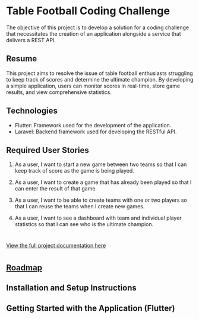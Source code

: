 # Table Football Coding Challenge

The objective of this project is to develop a solution for a coding challenge that necessitates the creation of an application alongside a service that delivers a REST API.

## Resume
This project aims to resolve the issue of table football enthusiasts struggling to keep track of scores and determine the ultimate champion. By developing a simple application, users can monitor scores in real-time, store game results, and view comprehensive statistics.

## Technologies
- Flutter: Framework used for the development of the application.
- Laravel:  Backend framework used for developing the RESTful API.

## Required User Stories
1. As a user, I want to start a new game between two teams so that I can keep track of score as the game is being played.

2. As a user, I want to create a game that has already been played so that I can enter the result of that game.

3. As a user, I want to be able to create teams with one or two players so that I can reuse the teams when I create new games.

4. As a user, I want to see a dashboard with team and individual player statistics so that I can see who is the ultimate champion.
#
[View the full project documentation here](docs/table-football-react-updated.pdf)
#
## [Roadmap](./docs/roadmap.md)
## Installation and Setup Instructions
## Getting Started with the Application (Flutter)


